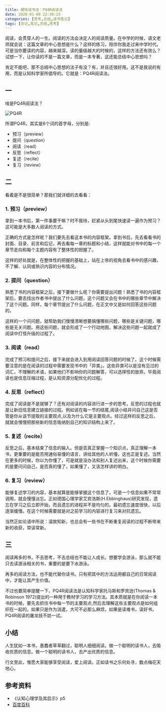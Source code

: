 ```yaml
---
title: 硬核读书法：PQ4R阅读法
date: 2020-01-08 22:30:23
categories: [思考,总结,读书笔记]
tags: [杂记,笔记,总结,思考]
---
```


阅读，会贯穿人的一生。阅读的方法会决定人的阅读质量。在中学的时候，语文老师就会说：这篇文章的中心思想是什么？这样的练习，陪伴你我走过来中学时代。可是当你要读的内容，越来越深，读的量级越大的时候的，这样的方法还有效么？试想一下，让你读的不是一篇文章，而是一本专著，这还能总结中心思想吗？

肯定不能吧，那不总结中心思想的法子有没？有，并且还很好用。这不是我说的有用，而是认知科学家所倡导的。它就是：PQ4R阅读法。

<!-- more -->
## 一

啥是PQ4R阅读法？

![PQ4R](https://imagerepos.oss-cn-beijing.aliyuncs.com/images/20200107234232.png)

所谓PQ4R，其实是6个词的首字母，分别是:

- 预习（preview）
- 提问（question）
- 阅读（read）
- 反思（reflect）
- 复述（recite）
- 复习（review）

## 二

看着是不是很简单？那我们就详细的去看看：

### 1. 预习（preview）

拿到一本书后，第一件事要干嘛？时不我待，赶紧从头到尾快速读一遍作为预习？这可能是大多数人阅读的方式。

正确的方式是怎样呢？我们要先去看这本书的内容框架。拿到书后，先去看看书的封面、目录、前言和后记，再去看每一章的标题和小结，这样就能对书中的每一个章节走向和每个主题内容有了整体性的把握了。

这样的好处就是，在整体性的把握的基础上，站在上帝的视角去看书中的感兴趣，不了解、认同或熟识内容的分布情况。

### 2. 提问（question）

熟悉了书的内容框架之后，接下要做什么呢？你需要提出问题！熟悉了书的内容框架后，要去找出作者书中提出了什么问题，这个问题又会在书中的哪些章节中解决了这个问题。同样，每个章节提出了什么问题，在正文中又是如何回答这些问题的。

这样的一个问问题，就帮助我们慢慢清晰想要搞懂哪些问题，哪些是关键问题，哪些是无关问题。用这些问题，就会形成了一个行动地图，解决这些问题一起就成了阅读中打怪升级的过程了。

### 3. 阅读（read）

完成了预习和提问之后，接下来就会进入到用阅读回答问题的时候了。这个时候需要注意的是在阅读的过程中需要发现书中的「异类」。这些异类可以是没有见过的词汇，不理解的术语，如果他们不影响你的问题解答，可以选择性的放弃。毕竟阅读也是信息压缩过程，是认知资源分配优化的过程。

### 4. 反思（reflect）

完成了阅读是不是就够了？还有对阅读的内容进行进一步的思考。反思的过程也就是让新旧信息建立链接的过程。例如说在每一节的结尾,阅读小结并问自己这是否管是你从该节提取的主要观点,以及为什么它是主要观点。经过这样的反思之后，就就会慢慢把那些新的信息吸纳到自己的知识结构上来了。

### 5. 复述（recite）

反思之后，基本结束了信息的输入。但是否真正掌握一个知识点，真正理解一本书，更重要的是能否用通俗易懂的语言，讲给其他的人听懂，这也正是复述。当然在更多的时候，你以为你懂了，可是就是没办法和别人复述出来，这个时候你需要的是要问问自己，是否真的懂了，如果懂了，又该怎样讲的明白。

### 6. 复习（review）

能够复述学习的内容，基本就算是能够掌握这个信息了。可是一个信息如果不常常调用，就会慢慢淡忘。正如德国心理学家艾宾浩斯(H.Ebbinghaus)研究发现，遗忘在学习之后立即开始，而且遗忘的进程并不是均匀的。最初遗忘速度很快，以后逐渐缓慢。在这个时候需要就是对之前学习的内容进行复习来对抗遗忘。

当然正如论语中所说：温故知新，也总会有一些书在不断重复阅读的过程不断带来新的收获，常读常新。

## 三

阅读再多的书，不去思考，不去总结也不能让人成长。想要学会游泳，那么就不能只去读游泳相关的书，重要的是要下水游泳。

再多的阅读方法，也不能代替你读书。只有把其中的方法运用都自己的日常阅读中，才能让其产生价值。

不过也要简单提醒一下，PQ4R阅读法是认知科学家托马斯和罗宾逊(Thomas & Robinson 1972)提出的一种用于教材学习的学习方法。其本质就是在你阅读一本书的时候，要先去抓住书中每一节的主要观点,然后去理解这些主要观点是如何组织在一起的。如果只是作为消遣，大可不必那么麻烦，如果是读难书，读好书，PQ4R阅读的屠龙技不妨一试。

## 小结

人生犹如一本书，愚蠢者草草翻过，聪明人细细阅读。做一个聪明的读书人，去吸收优质的信息。做一个聪明的读书人，去产出优质的信息。

行文至此，惟愿大家能够享受阅读，爱上阅读。正如读书之乐何处寻，数点梅花天地心。

## 参考资料

- 《认知心理学及其启示》p5
- [百度百科](https://baike.baidu.com/item/pq4r)
